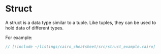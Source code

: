# Struct

A struct is a data type similar to a tuple. Like tuples, they can be used to hold data of different types.

For example:

```rust
// [!include ~/listings/cairo_cheatsheet/src/struct_example.cairo]
```
